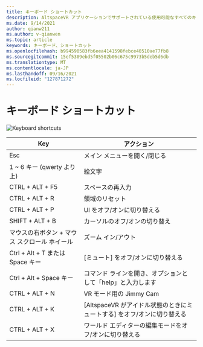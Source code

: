 ```yaml
---
title: キーボード ショートカット
description: AltspaceVR アプリケーションでサポートされている使用可能なすべてのキーボード ショートカットとアクションを最新の情報にしてください。
ms.date: 9/14/2021
author: qianw211
ms.author: v-qianwen
ms.topic: article
keywords: キーボード、ショートカット
ms.openlocfilehash: b994590583fb6eea4141598febce40510ae77fb8
ms.sourcegitcommit: 15ef5309ebd5f05502b06c675c9973b5deb5d6db
ms.translationtype: MT
ms.contentlocale: ja-JP
ms.lasthandoff: 09/16/2021
ms.locfileid: "127871272"
---
```

# <a name="keyboard-shortcuts"></a>キーボード ショートカット

<img src="images\keyboard-shortcuts.png" alt="Keyboard shortcuts">

| Key | アクション |
|---|---|
| Esc | メイン メニューを開く/閉じる |
| 1 ~ 6 キー (qwerty より上) | 絵文字 |
| CTRL + ALT + F5 | スペースの再入力 |
| CTRL + ALT + R | 領域のリセット |
| CTRL + ALT + P | UI をオフ/オンに切り替える |
| SHIFT + ALT + B | カーソルのオフ/オンの切り替え |
| マウスの右ボタン + マウス スクロール ホイール | ズーム イン/アウト |
| Ctrl + Alt + T または Space キー | [ミュート] をオフ/オンに切り替える |
| Ctrl + Alt + Space キー | コマンド ラインを開き、オプションとして「help」と入力します |
| CTRL + ALT + N | VR モード用の Jimmy Cam |
| CTRL + ALT + K | [AltspaceVR がアイドル状態のときにミュートする] をオフ/オンに切り替える |
| CTRL + ALT + X | ワールド エディターの編集モードをオフ/オンに切り替える |